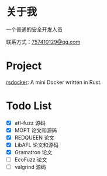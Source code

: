 # 关于我
一个普通的安全开发人员

联系方式：757410129@qq.com

# Project

[rsdocker](https://github.com/mark0-cn/rsdocker): A mini Docker written in Rust.

# Todo List

- [x] afl-fuzz 源码
- [x] MOPT 论文和源码
- [x] REDQUEEN 论文
- [x] LibAFL 论文和源码
- [x] Gramatron 论文
- [ ] EcoFuzz 论文
- [ ] valgrind 源码
